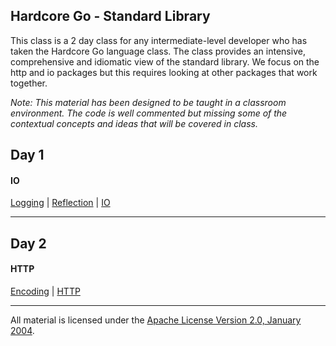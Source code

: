 ## Hardcore Go - Standard Library
This class is a 2 day class for any intermediate-level developer who has taken the Hardcore Go language class. The class provides an intensive, comprehensive and idiomatic view of the standard library. We focus on the http and io packages but this requires looking at other packages that work together.

*Note: This material has been designed to be taught in a classroom environment. The code is well commented but missing some of the contextual concepts and ideas that will be covered in class.*

## Day 1

#### IO
[Logging](../../../logging/readme.md) | 
[Reflection](../../../reflection/readme.md) | 
[IO](../../../writers_readers/readme.md)
___

## Day 2

#### HTTP
[Encoding](../../../encoding/readme.md) | 
[HTTP](../../../http/readme.md)
___
All material is licensed under the [Apache License Version 2.0, January 2004](http://www.apache.org/licenses/LICENSE-2.0).